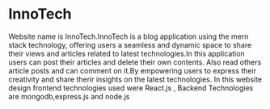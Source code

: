 # InnoTech
Website name is InnoTech.InnoTech is a blog application using the mern stack technology, offering users a seamless and dynamic space to share their views and articles related to latest technologies.In this application users can post their articles and delete their own contents. Also read others article posts and can comment on it.By empowering users to  express their creativity and share therir insights on the latest technologies. 
In this website design frontend technologies used were React.js , Backend Technologies are mongodb,express.js and node.js
